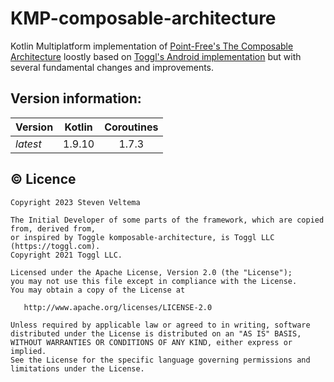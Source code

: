 # KMP-composable-architecture

Kotlin Multiplatform implementation of [Point-Free's The Composable Architecture](https://github.com/pointfreeco/swift-composable-architecture)
loostly based on [Toggl's Android implementation](https://github.com/toggl/komposable-architecture) but with several fundamental changes and improvements.

## Version information:
| Version       | Kotlin | Coroutines |
|---------------|--------|:----------:|
| _latest_      | 1.9.10 |   1.7.3    |

## © Licence

```
Copyright 2023 Steven Veltema

The Initial Developer of some parts of the framework, which are copied from, derived from,
or inspired by Toggle komposable-architecture, is Toggl LLC (https://toggl.com).
Copyright 2021 Toggl LLC.

Licensed under the Apache License, Version 2.0 (the "License");
you may not use this file except in compliance with the License.
You may obtain a copy of the License at

   http://www.apache.org/licenses/LICENSE-2.0

Unless required by applicable law or agreed to in writing, software
distributed under the License is distributed on an "AS IS" BASIS,
WITHOUT WARRANTIES OR CONDITIONS OF ANY KIND, either express or implied.
See the License for the specific language governing permissions and
limitations under the License.
```